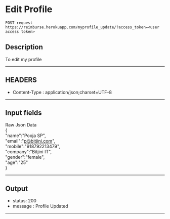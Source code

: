 # Edit Profile

    POST request
    https://reimburse.herokuapp.com/myprofile_update/?access_token=<user access token>

## Description
To edit my profile

***

## HEADERS

- Content-Type : application/json;charset=UTF-8

***

## Input fields

Raw Json Data<br />
{  
   "name":"Pooja SP",<br />
   "email":"p@bitjini.com",<br />
   "mobile":"918792213479",<br />
   "company":"Bitjini IT",<br />
   "gender":"female",<br />
   "age":"25"<br />
}
    
***

## Output

- status: 200
- message : Profile Updated

***
